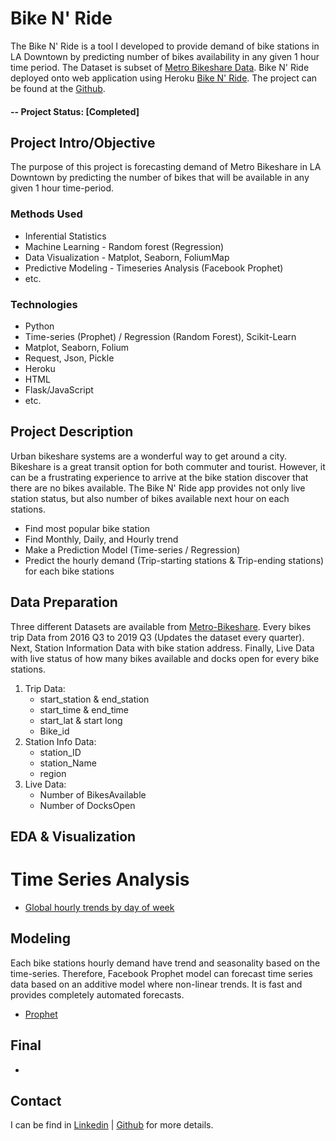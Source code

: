 # Bike N' Ride
The Bike N' Ride is a tool I developed to provide demand of bike stations in LA Downtown by predicting number of bikes availability in any given 1 hour time period. The Dataset is subset of [Metro Bikeshare Data](https://bikeshare.metro.net/about/data/). Bike N' Ride deployed onto web application using Heroku [Bike N' Ride](https://bike-n-ride.herokuapp.com/). The project can be found at the [Github](https://github.com/Jkim516/Bber).

#### -- Project Status: [Completed]

## Project Intro/Objective
The purpose of this project is forecasting demand of Metro Bikeshare in LA Downtown by predicting the number of bikes that will be available in any given 1 hour time-period.

### Methods Used
* Inferential Statistics
* Machine Learning - Random forest (Regression)
* Data Visualization - Matplot, Seaborn, FoliumMap 
* Predictive Modeling - Timeseries Analysis (Facebook Prophet)
* etc.

### Technologies
* Python
* Time-series (Prophet) / Regression (Random Forest), Scikit-Learn
* Matplot, Seaborn, Folium
* Request, Json, Pickle
* Heroku
* HTML
* Flask/JavaScript 
* etc. 

## Project Description
Urban bikeshare systems are a wonderful way to get around a city. Bikeshare is a great transit option for both commuter and tourist. However, it can be a frustrating experience to arrive at the bike station discover that there are no bikes available. The Bike N' Ride app provides not only live station status, but also number of bikes available next hour on each stations.

- Find most popular bike station 
- Find Monthly, Daily, and Hourly trend 
- Make a Prediction Model (Time-series / Regression)
- Predict the hourly demand (Trip-starting stations & Trip-ending stations) for each bike stations 

## Data Preparation
Three different Datasets are available from [Metro-Bikeshare](https://bikeshare.metro.net/about/data/). Every bikes trip Data from 2016 Q3 to 2019 Q3 (Updates the dataset every quarter). Next, Station Information Data with bike station address. Finally, Live Data with live status of how many bikes available and docks open for every bike stations.
1. Trip Data:
    - start_station & end_station
    - start_time & end_time
    - start_lat & start long
    - Bike_id
2. Station Info Data: 
    - station_ID
    - station_Name
    - region
3. Live Data: 
    - Number of BikesAvailable
    - Number of DocksOpen
    
## EDA & Visualization

# Time Series Analysis
* [Global hourly trends by day of week](https://github.com/Jkim516/Bber/Flask/images/global_hourly_trend.png)

## Modeling
Each bike stations hourly demand have trend and seasonality based on the time-series. Therefore, Facebook Prophet model can forecast time series data based on an additive model where non-linear trends. It is fast and provides completely automated forecasts. 

* [Prophet](link)

## Final 
- 

## Contact
I can be find in [Linkedin](www.linkedin.com/in/JungmoKim90) | [Github](https://github.com/Jkim516) for more details. 